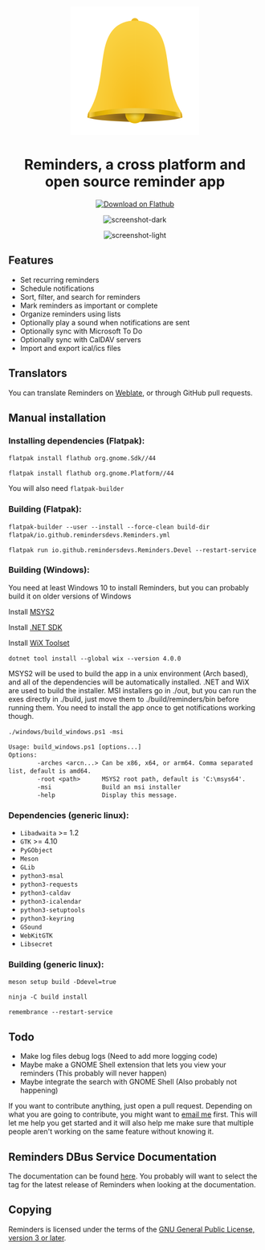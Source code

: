 <div align="center">

![Reminders](data/icons/io.github.remindersdevs.Reminders.svg)
# Reminders, a cross platform and open source reminder app

<a href="https://flathub.org/apps/details/io.github.dgsasha.Remembrance">
    <img src="https://flathub.org/assets/badges/flathub-badge-i-en.png" width="300px" height="100" alt="Download on Flathub"/>
</a>

![screenshot-dark](screenshot-dark.png)

![screenshot-light](screenshot-light.png)

</div>

## Features
- Set recurring reminders
- Schedule notifications
- Sort, filter, and search for reminders
- Mark reminders as important or complete
- Organize reminders using lists
- Optionally play a sound when notifications are sent
- Optionally sync with Microsoft To Do
- Optionally sync with CalDAV servers
- Import and export ical/ics files

## Translators
You can translate Reminders on [Weblate](https://hosted.weblate.org/engage/reminders/), or through GitHub pull requests.

## Manual installation

### Installing dependencies (Flatpak):
```
flatpak install flathub org.gnome.Sdk//44
```
```
flatpak install flathub org.gnome.Platform//44
```
You will also need `flatpak-builder`

### Building (Flatpak):
```
flatpak-builder --user --install --force-clean build-dir flatpak/io.github.remindersdevs.Reminders.yml
```
```
flatpak run io.github.remindersdevs.Reminders.Devel --restart-service
```

### Building (Windows):
You need at least Windows 10 to install Reminders, but you can probably build it on older versions of Windows

Install [MSYS2](https://www.msys2.org/)

Install [.NET SDK](https://dotnet.microsoft.com/en-us/download)

Install [WiX Toolset](https://wixtoolset.org/docs/intro/)
```
dotnet tool install --global wix --version 4.0.0
```

MSYS2 will be used to build the app in a unix environment (Arch based), and all of the dependencies will be automatically installed. .NET and WiX are used to build the installer. MSI installers go in ./out, but you can run the exes directly in ./build, just move them to ./build/reminders/bin before running them. You need to install the app once to get notifications working though.

```
./windows/build_windows.ps1 -msi
```
```
Usage: build_windows.ps1 [options...]
Options:
        -arches <arcn...> Can be x86, x64, or arm64. Comma separated list, default is amd64.
        -root <path>      MSYS2 root path, default is 'C:\msys64'.
        -msi              Build an msi installer
        -help             Display this message.
```

### Dependencies (generic linux):
- `Libadwaita` >= 1.2
- `GTK` >= 4.10
- `PyGObject`
- `Meson`
- `GLib`
- `python3-msal`
- `python3-requests`
- `python3-caldav`
- `python3-icalendar`
- `python3-setuptools`
- `python3-keyring`
- `GSound`
- `WebKitGTK`
- `Libsecret`

### Building (generic linux):
```
meson setup build -Ddevel=true
```
```
ninja -C build install
```
```
remembrance --restart-service
```

## Todo
- Make log files debug logs (Need to add more logging code)
- Maybe make a GNOME Shell extension that lets you view your reminders (This probably will never happen)
- Maybe integrate the search with GNOME Shell (Also probably not happening)

If you want to contribute anything, just open a pull request. Depending on what you are going to contribute, you might want to [email me](mailto:dgsasha04@gmail.com) first. This will let me help you get started and it will also help me make sure that multiple people aren't working on the same feature without knowing it.

## Reminders DBus Service Documentation
The documentation can be found [here](REMINDERS_SERVICE.md). You probably will want to select the tag for the latest release of Reminders when looking at the documentation.

## Copying
Reminders is licensed under the terms of the [GNU General Public License, version 3 or later](https://www.gnu.org/licenses/gpl-3.0.txt).
